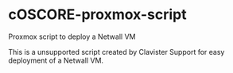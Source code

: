# cOSCORE-proxmox-script
Proxmox script to deploy a Netwall VM

This is a unsupported script created by Clavister Support for easy deployment of a Netwall VM.

